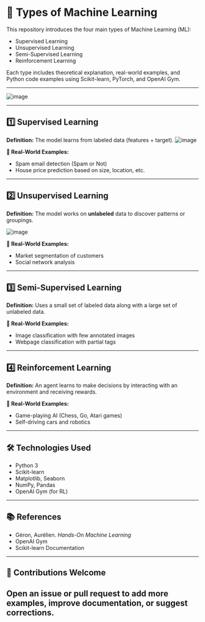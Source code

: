 # 🤖 Types of Machine Learning

This repository introduces the four main types of Machine Learning (ML):

* Supervised Learning
* Unsupervised Learning
* Semi-Supervised Learning
* Reinforcement Learning

Each type includes theoretical explanation, real-world examples, and Python code examples using Scikit-learn, PyTorch, and OpenAI Gym.

---

![image](https://github.com/user-attachments/assets/74f6572f-6403-4514-a499-3fb63df316bf)


---

## 1️⃣ Supervised Learning

**Definition:**
The model learns from labeled data (features + target).
![image](https://github.com/user-attachments/assets/bb86a0d6-0aa2-451e-8c3b-3061d4165d62)


**📌 Real-World Examples:**

* Spam email detection (Spam or Not)
* House price prediction based on size, location, etc.



---

## 2️⃣ Unsupervised Learning

**Definition:**
The model works on **unlabeled** data to discover patterns or groupings.

![image](https://github.com/user-attachments/assets/e72e0872-6022-45b2-b9d9-fea5c4f3f276)

**📌 Real-World Examples:**

* Market segmentation of customers
* Social network analysis





---

## 3️⃣ Semi-Supervised Learning

**Definition:**
Uses a small set of labeled data along with a large set of unlabeled data.

**📌 Real-World Examples:**

* Image classification with few annotated images
* Webpage classification with partial tags



---

## 4️⃣ Reinforcement Learning

**Definition:**
An agent learns to make decisions by interacting with an environment and receiving rewards.

**📌 Real-World Examples:**

* Game-playing AI (Chess, Go, Atari games)
* Self-driving cars and robotics



---

## 🛠️ Technologies Used

* Python 3
* Scikit-learn
* Matplotlib, Seaborn
* NumPy, Pandas
* OpenAI Gym (for RL)

---

## 📚 References

* Géron, Aurélien. *Hands-On Machine Learning*
* OpenAI Gym
* Scikit-learn Documentation

---

## 🙌 Contributions Welcome

Open an issue or pull request to add more examples, improve documentation, or suggest corrections.
---
